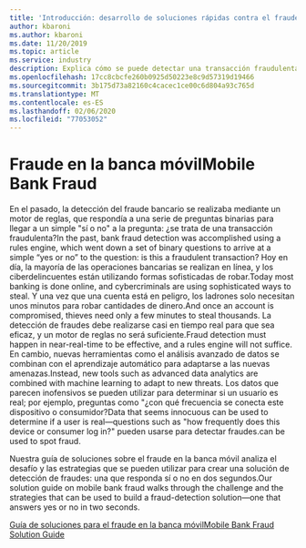 ```yaml
---
title: 'Introducción: desarrollo de soluciones rápidas contra el fraude en la banca móvil mediante los servicios de Azure'
author: kbaroni
ms.author: kbaroni
ms.date: 11/20/2019
ms.topic: article
ms.service: industry
description: Explica cómo se puede detectar una transacción fraudulenta en 2 segundos.
ms.openlocfilehash: 17cc8cbcfe260b0925d50223e8c9d57319d19466
ms.sourcegitcommit: 3b175d73a82160c4cacec1ce00c6d804a93c765d
ms.translationtype: MT
ms.contentlocale: es-ES
ms.lasthandoff: 02/06/2020
ms.locfileid: "77053052"
---
```

# <a name="mobile-bank-fraud"></a><span data-ttu-id="14dfc-103">Fraude en la banca móvil</span><span class="sxs-lookup"><span data-stu-id="14dfc-103">Mobile Bank Fraud</span></span>

<span data-ttu-id="14dfc-104">En el pasado, la detección del fraude bancario se realizaba mediante un motor de reglas, que respondía a una serie de preguntas binarias para llegar a un simple "sí o no" a la pregunta: ¿se trata de una transacción fraudulenta?</span><span class="sxs-lookup"><span data-stu-id="14dfc-104">In the past, bank fraud detection was accomplished using a rules engine, which went down a set of binary questions to arrive at a simple “yes or no” to the question: is this a fraudulent transaction?</span></span> <span data-ttu-id="14dfc-105">Hoy en día, la mayoría de las operaciones bancarias se realizan en línea, y los ciberdelincuentes están utilizando formas sofisticadas de robar.</span><span class="sxs-lookup"><span data-stu-id="14dfc-105">Today most banking is done online, and cybercriminals are using sophisticated ways to steal.</span></span> <span data-ttu-id="14dfc-106">Y una vez que una cuenta está en peligro, los ladrones solo necesitan unos minutos para robar cantidades de dinero.</span><span class="sxs-lookup"><span data-stu-id="14dfc-106">And once an account is compromised, thieves need only a few minutes to steal thousands.</span></span> <span data-ttu-id="14dfc-107">La detección de fraudes debe realizarse casi en tiempo real para que sea eficaz, y un motor de reglas no será suficiente.</span><span class="sxs-lookup"><span data-stu-id="14dfc-107">Fraud detection must happen in near-real-time to be effective, and a rules engine will not suffice.</span></span> <span data-ttu-id="14dfc-108">En cambio, nuevas herramientas como el análisis avanzado de datos se combinan con el aprendizaje automático para adaptarse a las nuevas amenazas.</span><span class="sxs-lookup"><span data-stu-id="14dfc-108">Instead, new tools such as advanced data analytics are combined with machine learning to adapt to new threats.</span></span> <span data-ttu-id="14dfc-109">Los datos que parecen inofensivos se pueden utilizar para determinar si un usuario es real; por ejemplo, preguntas como "¿con qué frecuencia se conecta este dispositivo o consumidor?</span><span class="sxs-lookup"><span data-stu-id="14dfc-109">Data that seems innocuous can be used to determine if a user is real—questions such as "how frequently does this device or consumer log in?"</span></span> <span data-ttu-id="14dfc-110">pueden usarse para detectar fraudes.</span><span class="sxs-lookup"><span data-stu-id="14dfc-110">can be used to spot fraud.</span></span>

<span data-ttu-id="14dfc-111">Nuestra guía de soluciones sobre el fraude en la banca móvil analiza el desafío y las estrategias que se pueden utilizar para crear una solución de detección de fraudes: una que responda sí o no en dos segundos.</span><span class="sxs-lookup"><span data-stu-id="14dfc-111">Our solution guide on mobile bank fraud walks through the challenge and the strategies that can be used to build a fraud-detection solution—one that answers yes or no in two seconds.</span></span>

[<span data-ttu-id="14dfc-112">Guía de soluciones para el fraude en la banca móvil</span><span class="sxs-lookup"><span data-stu-id="14dfc-112">Mobile Bank Fraud Solution Guide</span></span>](https://download.microsoft.com/download/0/1/5/0150425C-14C7-41F4-97EA-3DE57B678C51/IndSG_FraudDetection.pdf)
